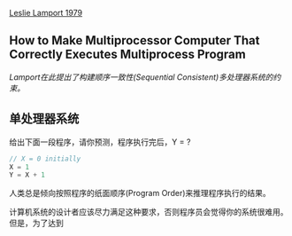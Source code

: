 [Leslie Lamport 1979](http://research.microsoft.com/en-us/um/people/lamport/pubs/multi.pdf)

How to Make Multiprocessor Computer That Correctly Executes Multiprocess Program
----

*Lamport在此提出了构建顺序一致性(Sequential Consistent)多处理器系统的约束。*

## 单处理器系统
给出下面一段程序，请你预测，程序执行完后，Y = ?
```c++
// X = 0 initially
X = 1
Y = X + 1
```
人类总是倾向按照程序的纸面顺序(Program Order)来推理程序执行的结果。

计算机系统的设计者应该尽力满足这种要求，否则程序员会觉得你的系统很难用。但是，为了达到
